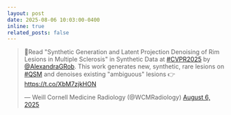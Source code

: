 ```yaml
---
layout: post
date: 2025-08-06 10:03:00-0400 
inline: true
related_posts: false
---
```

<blockquote class="twitter-tweet"><p lang="en" dir="ltr">🧠Read &quot;Synthetic Generation and Latent Projection Denoising of Rim Lesions in Multiple Sclerosis&quot; in Synthetic Data at <a href="https://twitter.com/hashtag/CVPR2025?src=hash&amp;ref_src=twsrc%5Etfw">#CVPR2025</a> by <a href="https://twitter.com/AlexandraGRob?ref_src=twsrc%5Etfw">@AlexandraGRob</a>. This work generates new, synthetic, rare lesions on <a href="https://twitter.com/hashtag/QSM?src=hash&amp;ref_src=twsrc%5Etfw">#QSM</a> and denoises existing &quot;ambiguous&quot; lesions 👉 <a href="https://t.co/XbM7zjkHON">https://t.co/XbM7zjkHON</a></p>&mdash; Weill Cornell Medicine Radiology (@WCMRadiology) <a href="https://twitter.com/WCMRadiology/status/1953177617286238505?ref_src=twsrc%5Etfw">August 6, 2025</a></blockquote> <script async src="https://platform.twitter.com/widgets.js" charset="utf-8"></script> 
